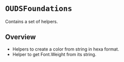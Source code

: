 # ``OUDSFoundations``

Contains a set of helpers.

## Overview

- Helpers to create a color from string in hexa format. 
- Helper to get Font.Weight from its string.


